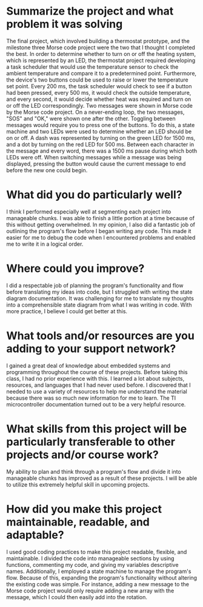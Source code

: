 <h1>Summarize the project and what problem it was solving</h1>
The final project, which involved building a thermostat prototype, and the milestone three Morse code project were the two that I thought I completed the best. In order to determine whether to turn on or off the heating system, which is represented by an LED, the thermostat project required developing a task scheduler that would use the temperature sensor to check the ambient temperature and compare it to a predetermined point. Furthermore, the device's two buttons could be used to raise or lower the temperature set point. Every 200 ms, the task scheduler would check to see if a button had been pressed, every 500 ms, it would check the outside temperature, and every second, it would decide whether heat was required and turn on or off the LED correspondingly. 
Two messages were shown in Morse code by the Morse code project. On a never-ending loop, the two messages, "SOS" and "OK," were shown one after the other. Toggling between messages would require you to press one of the buttons. To do this, a state machine and two LEDs were used to determine whether an LED should be on or off. A dash was represented by turning on the green LED for 1500 ms, and a dot by turning on the red LED for 500 ms. Between each character in the message and every word, there was a 1500 ms pause during which both LEDs were off. When switching messages while a message was being displayed, pressing the button would cause the current message to end before the new one could begin.

<h1>What did you do particularly well?</h1>
I think I performed especially well at segmenting each project into manageable chunks. I was able to finish a little portion at a time because of this without getting overwhelmed. In my opinion, I also did a fantastic job of outlining the program's flow before I began writing any code. This made it easier for me to debug the code when I encountered problems and enabled me to write it in a logical order.

<h1>Where could you improve?</h1>
I did a respectable job of planning the program's functionality and flow before translating my ideas into code, but I struggled with writing the state diagram documentation. It was challenging for me to translate my thoughts into a comprehensible state diagram from what I was writing in code. With more practice, I believe I could get better at this.

<h1>What tools and/or resources are you adding to your support network?</h1>
I gained a great deal of knowledge about embedded systems and programming throughout the course of these projects. Before taking this class, I had no prior experience with this. I learned a lot about subjects, resources, and languages that I had never used before. I discovered that I needed to use a variety of resources to help me understand the material because there was so much new information for me to learn. The TI microcontroller documentation turned out to be a very helpful resource.

<h1>What skills from this project will be particularly transferable to other projects and/or course work?</h1>
My ability to plan and think through a program's flow and divide it into manageable chunks has improved as a result of these projects. I will be able to utilize this extremely helpful skill in upcoming projects.

<h1>How did you make this project maintainable, readable, and adaptable?</h1>
I used good coding practices to make this project readable, flexible, and maintainable. I divided the code into manageable sections by using functions, commenting my code, and giving my variables descriptive names. Additionally, I employed a state machine to manage the program's flow. Because of this, expanding the program's functionality without altering the existing code was simple. For instance, adding a new message to the Morse code project would only require adding a new array with the message, which I could then easily add into the rotation.
